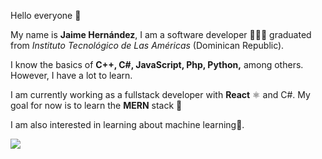
Hello everyone 🌊
  
My name is **Jaime Hernández**, I am a software developer 👨🏽‍💻 graduated from *Instituto Tecnológico de Las Américas* (Dominican Republic).

I know the basics of **C++, C#, JavaScript, Php, Python,** among others. However, I have a lot to learn.

I am currently working as a fullstack developer with **React** ⚛️ and C#. My goal for now is to learn the **MERN** stack 🚀 

I am also interested in learning about machine learning🤖.
<!-- 
<div align="center">
  <a href="https://github.com/jaime-hndz">
  <img height="180em" src="https://github-readme-stats.vercel.app/api?username=jaime-hndz&theme=github_dark&show_icons=true"/>
  <img height="180em" src="https://github-readme-stats.vercel.app/api/top-langs/?username=jaime-hndz&layout=compact&theme=github_dark"/>
</div>
  -->
 <img src='https://user-images.githubusercontent.com/59671227/187592827-b13e2446-3b89-4dcb-bd31-edea0cf564e1.gif'>

<!-- [149264140-85eeca0a-5c26-423b-bd80-9d4c55f7b638](https://user-images.githubusercontent.com/59671227/187592827-b13e2446-3b89-4dcb-bd31-edea0cf564e1.gif) -->


